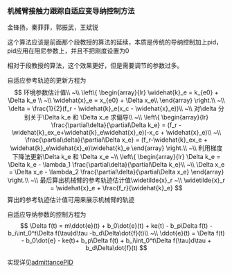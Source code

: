 ### 机械臂接触力跟踪自适应变导纳控制方法

金锋扬，秦菲菲，郭振武，王斌锐

这个算法应该是前面那个段教授的算法的延续，本质是传统的导纳控制加上pid，pid应用在阻尼参数上，并且不把刚度设置为0

相对于段教授的算法，这个效果更好，但是需要调节的参数过多。

自适应参考轨迹的更新方程为
$$
环境参数估计值\\
~\\
\left\{
        \begin{array}{lr}
            \widehat{k}_e = k_{e0} + \Delta k_e \\
            ~\\
            \widehat{x}_e = x_{e0} + \Delta x_e\\
        \end{array}
\right.\\
~\\
\delta = \frac{1}{2}(f_r - \widehat{k}_e(x_c - \widehat{x}_e))\\
~\\
对\delta 分别关于\Delta k_e 和 \Delta x_e 求偏导\\
~\\
\left\{
        \begin{array}{lr}
            \frac{\partial\delta}{\partial\Delta k_e} = (f_r - \widehat{k}_ex_e+\widehat{k}_e\widehat{x}_e)(-x_c + \widehat{x}_e)\\
            ~\\
            \frac{\partial\delta}{\partial\Delta x_e} = (f_r-\widehat{k}_ex_e + \widehat{k}_e\widehat{x}_e)\widehat{k}_e
        \end{array}
\right.\\
~\\
利用梯度下降法更新\Delta k_e 和 \Delta x_e
~\\
\left\{
        \begin{array}{lr}
            \Delta k_e = \Delta k_e - \lambda_1 \frac{\partial\delta}{\partial\Delta k_e}\\
            ~\\
            \Delta x_e = \Delta x_e - \lambda_2 \frac{\partial\delta}{\partial\Delta x_e}
        \end{array}
\right.\\
~\\
最后算出机械臂的参考轨迹估计值\widetilde{x}_r
~\\
\widetilde{x}_r  = \widehat{x}_e + \frac{f_r}{\widehat{k}_e}
$$
算出的参考轨迹估计值可用来展示机械臂的轨迹

自适应导纳参数的控制方程为
$$  \Delta f(t) = m\ddot{e}(t) + b_0\dot{e}(t) + ke(t) - b_p\Delta f(t) - b_i\int_0^t\Delta f(\tau)d\tau -b_d\Delta\dot{f}(t)\\
~\\
\ddot{e}(t) = \Delta f(t) - b_0\dot{e} - ke(t)+ b_p\Delta f(t) + b_i\int_0^t\Delta f(\tau)d\tau + b_d\Delta\dot{f}(t)
$$

实现详见[admittancePID](/robots/control/adaptiveAdmittance/AdmittancePID/admittancePID.m)